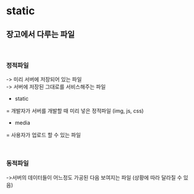 # static

## 장고에서 다루는 파일
<br>

### 정적파일 
  
  -> 미리 서버에 저장되어 있는 파일
  <br>
  -> 서버에 저장된 그대로를 서비스해주는 파일

- static

= 개발자가 서버를 개발할 때 미리 넣은 정적파일 (img, js, css)


- media

= 사용자가 업로드 할 수 있는 파일


<br>

### 동적파일
  
  ->서버의 데이터들이 어느정도 가공된 다음 보여지는 파일 (상황에 따라 달라질 수 있음)

  